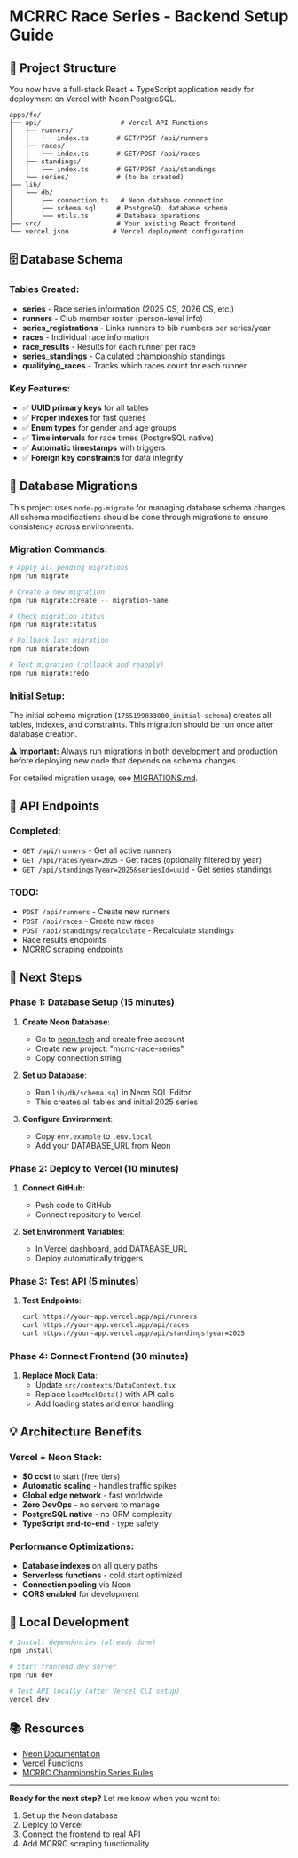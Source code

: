 # MCRRC Race Series - Backend Setup Guide

## 🎯 Project Structure

You now have a full-stack React + TypeScript application ready for deployment on Vercel with Neon PostgreSQL.

```
apps/fe/
├── api/                    # Vercel API Functions
│   ├── runners/
│   │   └── index.ts       # GET/POST /api/runners
│   ├── races/
│   │   └── index.ts       # GET/POST /api/races  
│   ├── standings/
│   │   └── index.ts       # GET/POST /api/standings
│   └── series/            # (to be created)
├── lib/
│   └── db/
│       ├── connection.ts   # Neon database connection
│       ├── schema.sql     # PostgreSQL database schema
│       └── utils.ts       # Database operations
├── src/                   # Your existing React frontend
└── vercel.json           # Vercel deployment configuration
```

## 🗄️ Database Schema

### Tables Created:
- **series** - Race series information (2025 CS, 2026 CS, etc.)
- **runners** - Club member roster (person-level info)
- **series_registrations** - Links runners to bib numbers per series/year
- **races** - Individual race information 
- **race_results** - Results for each runner per race
- **series_standings** - Calculated championship standings
- **qualifying_races** - Tracks which races count for each runner

### Key Features:
- ✅ **UUID primary keys** for all tables
- ✅ **Proper indexes** for fast queries
- ✅ **Enum types** for gender and age groups
- ✅ **Time intervals** for race times (PostgreSQL native)
- ✅ **Automatic timestamps** with triggers
- ✅ **Foreign key constraints** for data integrity

## 🔄 Database Migrations

This project uses `node-pg-migrate` for managing database schema changes. All schema modifications should be done through migrations to ensure consistency across environments.

### Migration Commands:
```bash
# Apply all pending migrations
npm run migrate

# Create a new migration
npm run migrate:create -- migration-name

# Check migration status
npm run migrate:status

# Rollback last migration
npm run migrate:down

# Test migration (rollback and reapply)
npm run migrate:redo
```

### Initial Setup:
The initial schema migration (`1755199033000_initial-schema`) creates all tables, indexes, and constraints. This migration should be run once after database creation.

**⚠️ Important:** Always run migrations in both development and production before deploying new code that depends on schema changes.

For detailed migration usage, see [MIGRATIONS.md](./MIGRATIONS.md).

## 📡 API Endpoints

### Completed:
- `GET /api/runners` - Get all active runners
- `GET /api/races?year=2025` - Get races (optionally filtered by year)
- `GET /api/standings?year=2025&seriesId=uuid` - Get series standings

### TODO:
- `POST /api/runners` - Create new runners
- `POST /api/races` - Create new races
- `POST /api/standings/recalculate` - Recalculate standings
- Race results endpoints
- MCRRC scraping endpoints

## 🚀 Next Steps

### Phase 1: Database Setup (15 minutes)
1. **Create Neon Database**:
   - Go to [neon.tech](https://neon.tech) and create free account
   - Create new project: "mcrrc-race-series"
   - Copy connection string

2. **Set up Database**:
   - Run `lib/db/schema.sql` in Neon SQL Editor
   - This creates all tables and initial 2025 series

3. **Configure Environment**:
   - Copy `env.example` to `.env.local`
   - Add your DATABASE_URL from Neon

### Phase 2: Deploy to Vercel (10 minutes)
1. **Connect GitHub**:
   - Push code to GitHub
   - Connect repository to Vercel
   
2. **Set Environment Variables**:
   - In Vercel dashboard, add DATABASE_URL
   - Deploy automatically triggers

### Phase 3: Test API (5 minutes)
1. **Test Endpoints**:
   ```bash
   curl https://your-app.vercel.app/api/runners
   curl https://your-app.vercel.app/api/races
   curl https://your-app.vercel.app/api/standings?year=2025
   ```

### Phase 4: Connect Frontend (30 minutes)
1. **Replace Mock Data**:
   - Update `src/contexts/DataContext.tsx`
   - Replace `loadMockData()` with API calls
   - Add loading states and error handling

## 💡 Architecture Benefits

### Vercel + Neon Stack:
- **$0 cost** to start (free tiers)
- **Automatic scaling** - handles traffic spikes
- **Global edge network** - fast worldwide
- **Zero DevOps** - no servers to manage
- **PostgreSQL native** - no ORM complexity
- **TypeScript end-to-end** - type safety

### Performance Optimizations:
- **Database indexes** on all query paths
- **Serverless functions** - cold start optimized  
- **Connection pooling** via Neon
- **CORS enabled** for development

## 🔧 Local Development

```bash
# Install dependencies (already done)
npm install

# Start frontend dev server
npm run dev

# Test API locally (after Vercel CLI setup)
vercel dev
```

## 📚 Resources

- [Neon Documentation](https://neon.tech/docs)
- [Vercel Functions](https://vercel.com/docs/functions)
- [MCRRC Championship Series Rules](https://mcrrc.org/club-race-series/championship-series-cs/)

---

**Ready for the next step?** Let me know when you want to:
1. Set up the Neon database
2. Deploy to Vercel  
3. Connect the frontend to real API
4. Add MCRRC scraping functionality
